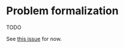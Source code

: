 # Problem formalization

TODO

See [this issue](https://github.com/tinygrad/tinygrad/issues/8194) for now.